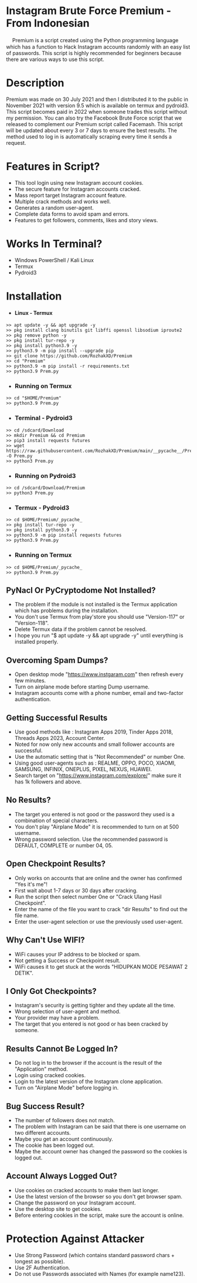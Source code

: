 # Instagram Brute Force Premium - From Indonesian
ᅟ
Premium is a script created using the Python programming language which has a function to Hack Instagram accounts randomly with an easy list of passwords. This script is highly recommended for beginners because there are various ways to use this script.

# Description
Premium was made on 30 July 2021 and then I distributed it to the public in November 2021 with version 9.5 which is available on termux and pydroid3. This script becomes paid in 2022 when someone trades this script without my permission. You can also try the Facebook Brute Force script that we released to complement our Premium script called Facemash. This script will be updated about every 3 or 7 days to ensure the best results. The method used to log in is automatically scraping every time it sends a request.

# Features in Script?
- This tool login using new Instagram account cookies.
- The secure feature for Instagram accounts cracked.
- Mass report target Instagram account feature.
- Multiple crack methods and works well.
- Generates a random user-agent.
- Complete data forms to avoid spam and errors.
- Features to get followers, comments, likes and story views.
 
# Works In Terminal?
- Windows PowerShell / Kali Linux
- Termux
- Pydroid3

# Installation
- #### Linux - Termux
```
>> apt update -y && apt upgrade -y
>> pkg install clang binutils git libffi openssl libsodium iproute2
>> pkg remove python -y
>> pkg install tur-repo -y
>> pkg install python3.9 -y
>> python3.9 -m pip install --upgrade pip
>> git clone https://github.com/RozhakXD/Premium
>> cd "Premium"
>> python3.9 -m pip install -r requirements.txt
>> python3.9 Prem.py
```

- ### Running on Termux
```
>> cd "$HOME/Premium"
>> python3.9 Prem.py
```

- ### Terminal - Pydroid3
```
>> cd /sdcard/Download
>> mkdir Premium && cd Premium
>> pip3 install requests futures
>> wget https://raw.githubusercontent.com/RozhakXD/Premium/main/__pycache__/Prem.py -O Prem.py
>> python3 Prem.py
```

- ### Running on Pydroid3
```
>> cd /sdcard/Download/Premium
>> python3 Prem.py
```

- ### Termux - Pydroid3
```
>> cd $HOME/Premium/_pycache_
>> pkg install tur-repo -y
>> pkg install python3.9 -y
>> python3.9 -m pip install requests futures
>> python3.9 Prem.py
```
- ### Running on Termux
```
>> cd $HOME/Premium/_pycache_
>> python3.9 Prem.py
```

## PyNacl Or PyCryptodome Not Installed?
- The problem if the module is not installed is the Termux application which has problems during the installation.
- You don't use Termux from play'store you should use "Version-117" or "Version-118".
- Delete Termux data if the problem cannot be resolved.
- I hope you run "$ apt update -y && apt upgrade -y" until everything is installed properly.
 
## Overcoming Spam Dumps?
- Open desktop mode "https://www.instgaram.com" then refresh every few minutes.
- Turn on airplane mode before starting Dump username.
- Instagram accounts come with a phone number, email and two-factor authentication.
 
## Getting Successful Results
- Use good methods like : Instagram Apps 2019, Tinder Apps 2018, Threads Apps 2023, Account Center.
- Noted for now only new accounts and small follower accounts are successful.
- Use the automatic setting that is "Not Recommended" or number One.
- Using good user-agents such as : REALME, OPPO, POCO, XIAOMI, SAMSUNG, INFINIX, ONEPLUS, PIXEL, NEXUS, HUAWEI.
- Search target on "https://www.instagram.com/explore/" make sure it has 1k followers and above.
## No Results?
- The target you entered is not good or the password they used is a combination of special characters.
- You don't play "Airplane Mode" it is recommended to turn on at 500 username.
- Wrong password selection. Use the recommended password is DEFAULT, COMPLETE or number 04, 05.
## Open Checkpoint Results?
- Only works on accounts that are online and the owner has confirmed "Yes it's me"!
- First wait about 1-7 days or 30 days after cracking.
- Run the script then select number One or "Crack Ulang Hasil Checkpoint".
- Enter the name of the file you want to crack "dir Results" to find out the file name.
- Enter the user-agent selection or use the previously used user-agent.
## Why Can't Use WIFI?
- WiFi causes your IP address to be blocked or spam.
- Not getting a Success or Checkpoint result.
- WiFi causes it to get stuck at the words "HIDUPKAN MODE PESAWAT 2 DETIK".
## I Only Got Checkpoints?
- Instagram's security is getting tighter and they update all the time.
- Wrong selection of user-agent and method.
- Your provider may have a problem.
- The target that you entered is not good or has been cracked by someone.
## Results Cannot Be Logged In?
- Do not log in to the browser if the account is the result of the "Application" method.
- Login using cracked cookies.
- Login to the latest version of the Instagram clone application.
- Turn on "Airplane Mode" before logging in.
## Bug Success Result?
- The number of followers does not match.
- The problem with Instagram can be said that there is one username on two different accounts.
- Maybe you get an account continuously.
- The cookie has been logged out.
- Maybe the account owner has changed the password so the cookies is logged out.
## Account Always Logged Out?
- Use cookies on cracked accounts to make them last longer.
- Use the latest version of the browser so you don't get browser spam.
- Change the password on your Instagram account.
- Use the desktop site to get cookies.
- Before entering cookies in the script, make sure the account is online.
# Protection Against Attacker
- Use Strong Password (which contains standard password chars + longest as possible).
- Use 2F Authentication.
- Do not use Passwords associated with Names (for example name123).
